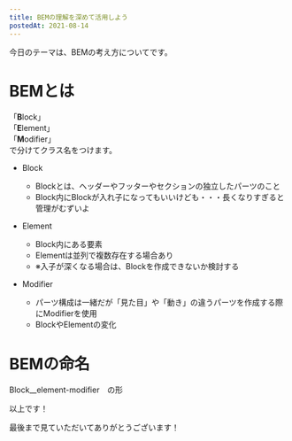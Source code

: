 ```yaml
---
title: BEMの理解を深めて活用しよう
postedAt: 2021-08-14
---
```

今日のテーマは、BEMの考え方についてです。

# BEMとは
「**B**lock」  
「**E**lement」  
「**M**odifier」  
で分けてクラス名をつけます。

- Block
  - Blockとは、ヘッダーやフッターやセクションの独立したパーツのこと
  - Block内にBlockが入れ子になってもいいけども・・・長くなりすぎると管理がむずいよ
  
- Element
  - Block内にある要素
  - Elementは並列で複数存在する場合あり
  - ※入子が深くなる場合は、Blockを作成できないか検討する

- Modifier
  - パーツ構成は一緒だが「見た目」や「動き」の違うパーツを作成する際にModifierを使用
  - BlockやElementの変化
  
# BEMの命名
Block__element-modifier　の形
  
以上です！

最後まで見ていただいてありがとうございます！  
